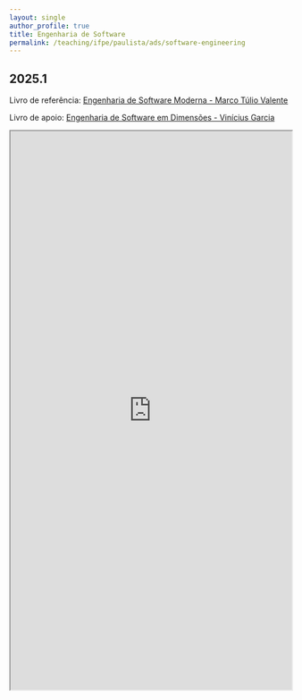 ```yaml
---
layout: single
author_profile: true
title: Engenharia de Software
permalink: /teaching/ifpe/paulista/ads/software-engineering
---
```


<!--<h1 style="color: red; background-color: yellow;">Nesta Sexta-Feita 04/07 NÃO haverá aula devido a piora da condição da minha voz e de um quadro de virose.</h1>-->

## 2025.1

Livro de referência: [Engenharia de Software Moderna - Marco Túlio Valente](https://engsoftmoderna.info/)

Livro de apoio: [Engenharia de Software em Dimensões - Vinícius Garcia](https://esdbook.hashnode.space/esd-book/apresentacao)

<iframe src="https://docs.google.com/spreadsheets/d/e/2PACX-1vRy3vHHpjEv7OjzTPot2kzedk3ixmT50RxXUenjQ5rZoMprJsvBGyKbDvD55hkRyYWdwQtJEp9FFffs/pubhtml?gid=0&single=true" style="position: relative; width: 100%;" height="1000"></iframe>
